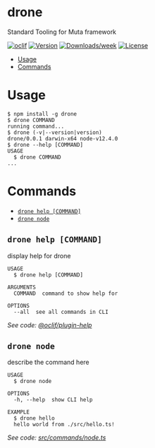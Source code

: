 drone
=====

Standard Tooling for Muta framework

[![oclif](https://img.shields.io/badge/cli-oclif-brightgreen.svg)](https://oclif.io)
[![Version](https://img.shields.io/npm/v/drone.svg)](https://npmjs.org/package/drone)
[![Downloads/week](https://img.shields.io/npm/dw/drone.svg)](https://npmjs.org/package/drone)
[![License](https://img.shields.io/npm/l/drone.svg)](https://github.com/yejiayu/drone/blob/master/package.json)

<!-- toc -->
* [Usage](#usage)
* [Commands](#commands)
<!-- tocstop -->
# Usage
<!-- usage -->
```sh-session
$ npm install -g drone
$ drone COMMAND
running command...
$ drone (-v|--version|version)
drone/0.0.1 darwin-x64 node-v12.4.0
$ drone --help [COMMAND]
USAGE
  $ drone COMMAND
...
```
<!-- usagestop -->
# Commands
<!-- commands -->
* [`drone help [COMMAND]`](#drone-help-command)
* [`drone node`](#drone-node)

## `drone help [COMMAND]`

display help for drone

```
USAGE
  $ drone help [COMMAND]

ARGUMENTS
  COMMAND  command to show help for

OPTIONS
  --all  see all commands in CLI
```

_See code: [@oclif/plugin-help](https://github.com/oclif/plugin-help/blob/v2.2.3/src/commands/help.ts)_

## `drone node`

describe the command here

```
USAGE
  $ drone node

OPTIONS
  -h, --help  show CLI help

EXAMPLE
  $ drone hello
  hello world from ./src/hello.ts!
```

_See code: [src/commands/node.ts](https://github.com/yejiayu/drone/blob/v0.0.1/src/commands/node.ts)_
<!-- commandsstop -->
